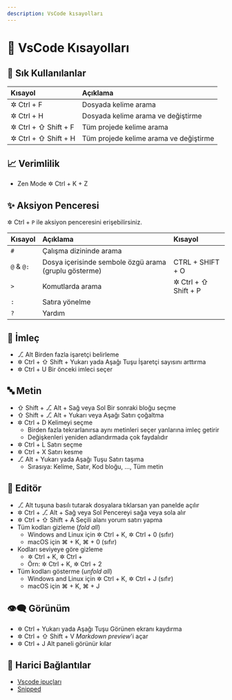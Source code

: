 ```yaml
---
description: VsCode kısayolları
---
```


# 💫 VsCode Kısayolları

## 🌟 Sık Kullanılanlar

| Kısayol | Açıklama |
| :--- | :--- |
| ✲ Ctrl + F | Dosyada kelime arama |
| ✲ Ctrl + H | Dosyada kelime arama ve değiştirme |
| ✲ Ctrl + ⇧ Shift + F | Tüm projede kelime arama |
| ✲ Ctrl + ⇧ Shift + H | Tüm projede kelime arama ve değiştirme |

## 📈 Verimlilik

* Zen Mode ✲ Ctrl + K + Z

## ✨ Aksiyon Penceresi

✲ Ctrl + `P` ile aksiyon penceresini erişebilirsiniz.

| Kısayol | Açıklama | Kısayol |
| :--- | :--- | :--- |
| `#` | Çalışma dizininde arama |  |
| `@` & `@:` | Dosya içerisinde sembole özgü arama \(gruplu gösterme\) |  CTRL +  SHIFT +  O |
| `>` | Komutlarda arama | ✲ Ctrl + ⇧ Shift + P |
| `:` | Satıra yönelme |  |
| `?` | Yardım |  |

## 🏹 İmleç

* ⎇ Alt Birden fazla işaretçi belirleme
* ✲ Ctrl + ⇧ Shift + Yukarı yada Aşağı Tuşu İşaretçi sayısını arttırma
* ✲ Ctrl + U Bir önceki imleci seçer

## 🔤 Metin

* ⇧ Shift + ⎇ Alt + Sağ veya Sol Bir sonraki bloğu seçme
* ⇧ Shift + ⎇ Alt + Yukarı veya Aşağı Satırı çoğaltma
* ✲ Ctrl + D Kelimeyi seçme
  * Birden fazla tekrarlanırsa aynı metinleri seçer yanlarına imleç getirir
  * Değişkenleri yeniden adlandırmada çok faydalıdır
* ✲ Ctrl + L Satırı seçme
* ✲ Ctrl + X Satırı kesme
* ⎇ Alt + Yukarı yada Aşağı Tuşu Satırı taşıma
  * Sırasıya: Kelime, Satır, Kod bloğu, ..., Tüm metin

## 📑 Editör

* ⎇ Alt tuşuna basılı tutarak dosyalara tıklarsan yan panelde açılır
* ✲ Ctrl + ⎇ Alt + Sağ veya Sol Pencereyi sağa veya sola alır
* ✲ Ctrl + ⇧ Shift + A Seçili alanı yorum satırı yapma
* Tüm kodları gizleme \(_fold all_\)
  * Windows and Linux için ✲ Ctrl + K, ✲ Ctrl + 0 \(sıfır\)
  * macOS için ⌘ + K, ⌘ + 0 \(sıfır\)
* Kodları seviyeye göre gizleme
  * ✲ Ctrl + K, ✲ Ctrl + 
  * Örn: ✲ Ctrl + K, ✲ Ctrl + 2
* Tüm kodları gösterme \(_unfold all_\)
  * Windows and Linux için ✲ Ctrl + K, ✲ Ctrl + J \(sıfır\)
  * macOS için ⌘ + K, ⌘ + J

## 👁‍🗨 Görünüm

* ✲ Ctrl + Yukarı yada Aşağı Tuşu Görünen ekranı kaydırma
* ✲ Ctrl + ⇧ Shift + V _Markdown preview_'i açar
* ✲ Ctrl + J Alt paneli görünür kılar

## 🔗 Harici Bağlantılar

* [Vscode ipuçları](https://code.visualstudio.com/docs/getstarted/tips-and-tricks#_files-and-folders)
* [Snipped](https://code.visualstudio.com/docs/getstarted/tips-and-tricks#_snippets)

